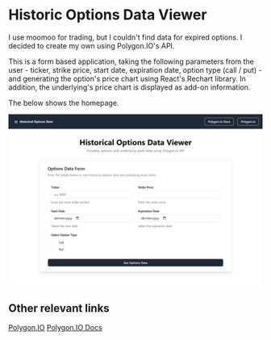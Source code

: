 # Historic Options Data Viewer

I use moomoo for trading, but I couldn't find data for expired options. I decided to create my own using Polygon.IO's API.

This is a form based application, taking the following parameters from the user - ticker, strike price, start date, expiration date, option type (call / put) - and generating the option's price chart using React's Rechart library. In addition, the underlying's price chart is displayed as add-on information.

The below shows the homepage.

![webpage img](./src/assets/HODV%20.png)

## Other relevant links

[Polygon.IO](https://polygon.io/)
[Polygon.IO Docs](https://polygon.io/docs)
